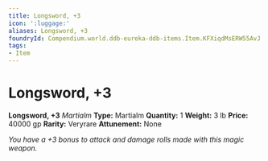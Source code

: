 ```yaml
---
title: Longsword, +3
icon: ':luggage:'
aliases: Longsword, +3
foundryId: Compendium.world.ddb-eureka-ddb-items.Item.KFXiqdMsERW55AvJ
tags:
- Item
---
```


# Longsword, +3

**Longsword, +3**
_Martialm_
**Type:** Martialm
**Quantity:** 1
**Weight:** 3 lb
**Price:** 40000 gp
**Rarity:** Veryrare
**Attunement:** None

*You have a +3 bonus to attack and damage rolls made with this magic weapon.*